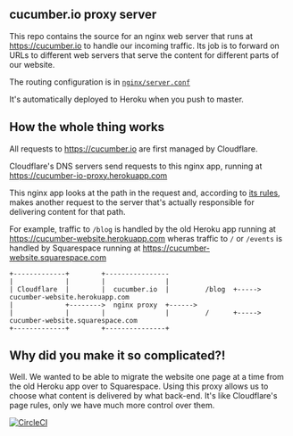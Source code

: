 cucumber.io proxy server
------------------------

This repo contains the source for an nginx web server that runs at https://cucumber.io to handle our incoming traffic. Its 
job is to forward on URLs to different web servers that serve the content for different parts of our website.

The routing configuration is in [`nginx/server.conf`](https://github.com/cucumber/cucumber.io/blob/master/nginx/server.conf)

It's automatically deployed to Heroku when you push to master.

## How the whole thing works

All requests to https://cucumber.io are first managed by Cloudflare.

Cloudflare's DNS servers send requests to this nginx app, running at https://cucumber-io-proxy.herokuapp.com

This nginx app looks at the path in the request and, according to [its rules](https://github.com/cucumber/cucumber.io/blob/master/nginx/server.conf), makes another request to the server that's actually responsible for delivering content for that path.

For example, traffic to `/blog` is handled by the old Heroku app running at https://cucumber-website.herokuapp.com wheras traffic to `/` or `/events` is handled by Squarespace running at https://cucumber-website.squarespace.com

```
+-------------+        +----------------
|             |        |               |
| Cloudflare  |        |  cucumber.io  |         /blog  +----->   cucumber-website.herokuapp.com
|             +-------->  nginx proxy  +------>
|             |        |               |         /      +----->   cucumber-website.squarespace.com
+-------------+        +---------------+
```

## Why did you make it so complicated?!

Well. We wanted to be able to migrate the website one page at a time from the old Heroku app over to Squarespace. Using this proxy allows us to choose what content is delivered by what back-end. It's like Cloudflare's page rules, only we have much more control over them.

[![CircleCI](https://circleci.com/gh/cucumber/cucumber.io/tree/master.svg?style=svg)](https://circleci.com/gh/cucumber/cucumber.io/tree/master)
